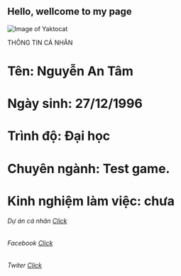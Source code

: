 ## Hello, wellcome to my page
![Image of Yaktocat](https://scontent.fvca1-2.fna.fbcdn.net/v/t1.0-9/53669216_1371224736369552_878559281501175808_n.jpg?_nc_cat=100&_nc_oc=AQmQndUMQumICl2XJrOE4i2L5QkEOKk7ZjQyvx3XSEvf1_lX-HuspfptU5VssBh6xP4&_nc_ht=scontent.fvca1-2.fna&oh=67c276fbf91e822e7499f99c1267984f&oe=5D0A5CEB)

 THÔNG TIN CÁ NHÂN

# Tên: Nguyễn An Tâm
# Ngày sinh: 27/12/1996
# Trình độ: Đại học
# Chuyên ngành: Test game.
# Kinh nghiệm làm việc: chưa

###### Dự án cá nhân [Click](https://github.com/TamOggy)
###### Facebook [Click](https://www.facebook.com/profile.php?id=100004461165475)
###### Twiter [Click](https://twitter.com/antam823)
